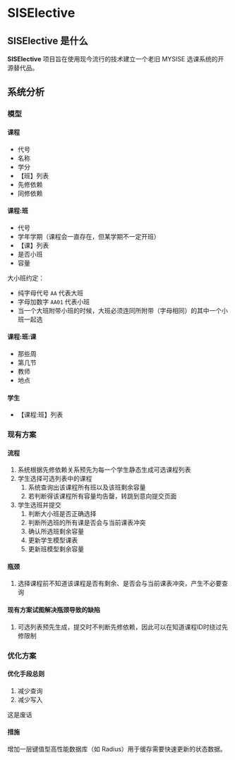 SISElective
===========

## SISElective 是什么

**SISElective** 项目旨在使用现今流行的技术建立一个老旧 MYSISE 选课系统的开源替代品。


## 系统分析

### 模型

#### 课程

* 代号
* 名称
* 学分
* 【班】列表
* 先修依赖
* 同修依赖

#### 课程:班

* 代号
* 学年学期（课程会一直存在，但某学期不一定开班）
* 【课】列表
* 是否小班
* 容量

大小班约定：

* 纯字母代号 `AA` 代表大班
* 字母加数字 `AA01` 代表小班
* 当一个大班附带小班的时候，大班必须连同所附带（字母相同）的其中一个小班一起选

#### 课程:班:课

* 那些周
* 第几节
* 教师
* 地点

#### 学生

* 【课程:班】列表


### 现有方案

#### 流程

1. 系统根据先修依赖关系预先为每一个学生静态生成可选课程列表
2. 学生选择可选列表中的课程
    1. 系统查询出该课程所有班以及该班剩余容量
    2. 若判断得该课程所有容量均告罄，转跳到意向提交页面
3. 学生选班并提交
    1. 判断大小班是否正确选择
    2. 判断所选班的所有课是否会与当前课表冲突
    3. 确认所选班剩余容量
    4. 更新学生模型课表
    5. 更新班模型剩余容量

#### 瓶颈

1. 选择课程前不知道该课程是否有剩余、是否会与当前课表冲突，产生不必要查询

#### 现有方案试图解决瓶颈导致的缺陷

1. 可选列表预先生成，提交时不判断先修依赖，因此可以在知道课程ID时绕过先修限制


### 优化方案

#### 优化手段总则

1. 减少查询
2. 减少写入

这是废话

#### 措施

增加一层键值型高性能数据库（如 Radius）用于缓存需要快速更新的状态数据。
